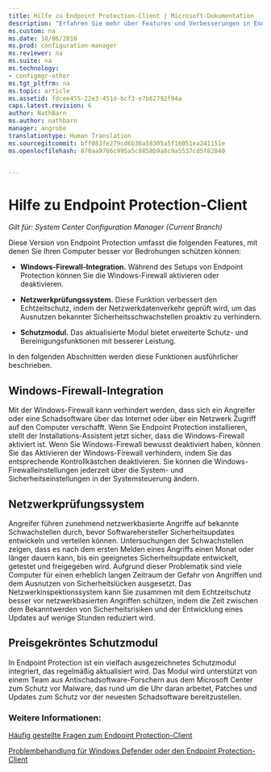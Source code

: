 ```yaml
---
title: Hilfe zu Endpoint Protection-Client | Microsoft-Dokumentation
description: "Erfahren Sie mehr über Features und Verbesserungen in Endpoint Protection, mit denen Sie Ihren Computer besser vor Angriffen schützen können."
ms.custom: na
ms.date: 10/06/2016
ms.prod: configuration-manager
ms.reviewer: na
ms.suite: na
ms.technology:
- configmgr-other
ms.tgt_pltfrm: na
ms.topic: article
ms.assetid: fdcee455-22e3-451d-bcf3-e7b62792f04a
caps.latest.revision: 6
author: NathBarn
ms.author: nathbarn
manager: angrobe
translationtype: Human Translation
ms.sourcegitcommit: bff083fe279cd6b36a58305a5f16051ea241151e
ms.openlocfilehash: 870aa9766c995a5c8858b9a8c9a5537cd5f82840


---
```

# <a name="endpoint-protection-client-help"></a>Hilfe zu Endpoint Protection-Client

*Gilt für: System Center Configuration Manager (Current Branch)*


Diese Version von Endpoint Protection umfasst die folgenden Features, mit denen Sie Ihren Computer besser vor Bedrohungen schützen können:  

-   **Windows-Firewall-Integration.** Während des Setups von Endpoint Protection können Sie die Windows-Firewall aktivieren oder deaktivieren.  

-   **Netzwerkprüfungssystem.** Diese Funktion verbessert den Echtzeitschutz, indem der Netzwerkdatenverkehr geprüft wird, um das Ausnutzen bekannter Sicherheitsschwachstellen proaktiv zu verhindern.  

-   **Schutzmodul.** Das aktualisierte Modul bietet erweiterte Schutz- und Bereinigungsfunktionen mit besserer Leistung.  

 In den folgenden Abschnitten werden diese Funktionen ausführlicher beschrieben.  

## <a name="windows-firewall-integration"></a>Windows-Firewall-Integration  
 Mit der Windows-Firewall kann verhindert werden, dass sich ein Angreifer oder eine Schadsoftware über das Internet oder über ein Netzwerk Zugriff auf den Computer verschafft. Wenn Sie Endpoint Protection installieren, stellt der Installations-Assistent jetzt sicher, dass die Windows-Firewall aktiviert ist. Wenn Sie Windows-Firewall bewusst deaktiviert haben, können Sie das Aktivieren der Windows-Firewall verhindern, indem Sie das entsprechende Kontrollkästchen deaktivieren. Sie können die Windows-Firewalleinstellungen jederzeit über die System- und Sicherheitseinstellungen in der Systemsteuerung ändern.  

## <a name="network-inspection-system"></a>Netzwerkprüfungssystem  
 Angreifer führen zunehmend netzwerkbasierte Angriffe auf bekannte Schwachstellen durch, bevor Softwarehersteller Sicherheitsupdates entwickeln und verteilen können. Untersuchungen der Schwachstellen zeigen, dass es nach dem ersten Melden eines Angriffs einen Monat oder länger dauern kann, bis ein geeignetes Sicherheitsupdate entwickelt, getestet und freigegeben wird. Aufgrund dieser Problematik sind viele Computer für einen erheblich langen Zeitraum der Gefahr von Angriffen und dem Ausnutzen von Sicherheitslücken ausgesetzt. Das Netzwerkinspektionssystem kann Sie zusammen mit dem Echtzeitschutz besser vor netzwerkbasierten Angriffen schützen, indem die Zeit zwischen dem Bekanntwerden von Sicherheitsrisiken und der Entwicklung eines Updates auf wenige Stunden reduziert wird.  

## <a name="award-winning-protection-engine"></a>Preisgekröntes Schutzmodul  
 In Endpoint Protection ist ein vielfach ausgezeichnetes Schutzmodul integriert, das regelmäßig aktualisiert wird. Das Modul wird unterstützt von einem Team aus Antischadsoftware-Forschern aus dem Microsoft Center zum Schutz vor Malware, das rund um die Uhr daran arbeitet, Patches und Updates zum Schutz vor der neuesten Schadsoftware bereitzustellen.  

### <a name="see-also"></a>Weitere Informationen:  
 [Häufig gestellte Fragen zum Endpoint Protection-Client](endpoint-protection-client-faq.md)   

 [Problembehandlung für Windows Defender oder den Endpoint Protection-Client](troubleshoot-endpoint-client.md)



<!--HONumber=Dec16_HO3-->


